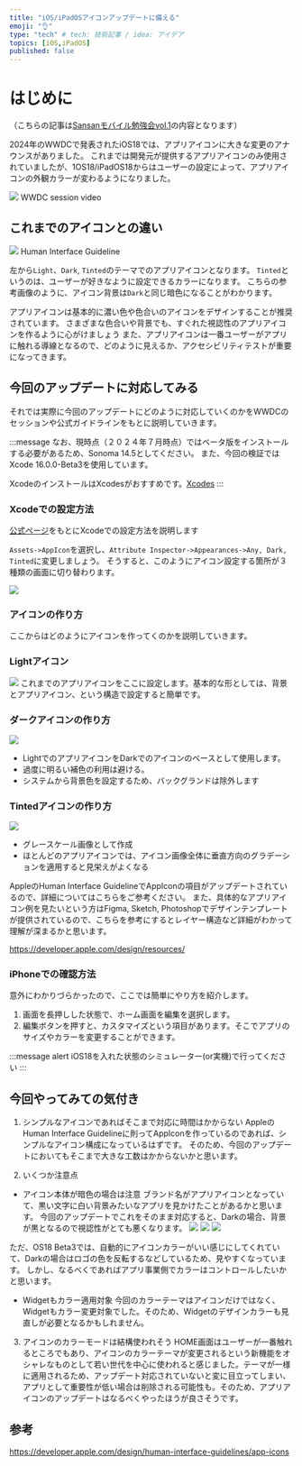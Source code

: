 ```yaml
---
title: "iOS/iPadOSアイコンアップデートに備える"
emoji: "👌"
type: "tech" # tech: 技術記事 / idea: アイデア
topics: [iOS,iPadOS]
published: false
---
```


# はじめに
（こちらの記事は[Sansanモバイル勉強会vol.1](https://sansan.connpass.com/event/321996/)の内容となります）

2024年のWWDCで発表されたiOS18では、アプリアイコンに大きな変更のアナウンスがありました。
これまでは開発元が提供するアプリアイコンのみ使用されていましたが、1OS18/iPadOS18からはユーザーの設定によって、アプリアイコンの外観カラーが変わるようになりました。

![](/images/ios18-app-icon-adaptation/image1.png)
WWDC session video

## これまでのアイコンとの違い
![](/images/ios18-app-icon-adaptation/image2.png)
Human Interface Guideline

左から`Light`、`Dark`, `Tinted`のテーマでのアプリアイコンとなります。
`Tinted`というのは、ユーザーが好きなように設定できるカラーになります。
こちらの参考画像のように、アイコン背景は`Dark`と同じ暗色になることがわかります。

アプリアイコンは基本的に濃い色や色合いのアイコンをデザインすることが推奨されています。
さまざまな色合いや背景でも、すぐれた視認性のアプリアイコンを作るように心がけましょう
また、アプリアイコンは一番ユーザーがアプリに触れる導線となるので、どのように見えるか、アクセシビリティテストが重要になってきます。

## 今回のアップデートに対応してみる
それでは実際に今回のアップデートにどのように対応していくのかをWWDCのセッションや公式ガイドラインをもとに説明していきます。

:::message
なお、現時点（２０２４年７月時点）ではベータ版をインストールする必要があるため、Sonoma 14.5としてください。
また、今回の検証ではXcode 16.0.0-Beta3を使用しています。

XcodeのインストールはXcodesがおすすめです。[Xcodes](https://www.xcodes.app/)
:::

### Xcodeでの設定方法
[公式ページ](https://developer.apple.com/documentation/xcode/configuring-your-app-icon#Overview)をもとにXcodeでの設定方法を説明します

`Assets->AppIcon`を選択し、`Attribute Inspector->Appearances->Any, Dark, Tinted`に変更しましょう。
そうすると、このようにアイコン設定する箇所が３種類の画面に切り替わります。

![](/images/ios18-app-icon-adaptation/image3.png)

### アイコンの作り方
ここからはどのようにアイコンを作ってくのかを説明していきます。

### Lightアイコン
![](/images/ios18-app-icon-adaptation/light.png)
これまでのアプリアイコンをここに設定します。基本的な形としては、背景とアプリアイコン、という構造で設定すると簡単です。

### ダークアイコンの作り方
![](/images/ios18-app-icon-adaptation/dark.png)
* LightでのアプリアイコンをDarkでのアイコンのベースとして使用します。
* 過度に明るい補色の利用は避ける。
* システムから背景色を設定するため、バックグランドは除外します

### Tintedアイコンの作り方
![](/images/ios18-app-icon-adaptation/tinted.png)
* グレースケール画像として作成
* ほとんどのアプリアイコンでは、アイコン画像全体に垂直方向のグラデーションを適用すると見栄えがよくなる


AppleのHuman Interface GuidelineでAppIconの項目がアップデートされているので、詳細についてはこちらをご参考ください。
また、具体的なアプリアイコン例を見たいという方はFigma, Sketch, Photoshopでデザインテンプレートが提供されているので、こちらを参考にするとレイヤー構造など詳細がわかって理解が深まるかと思います。

https://developer.apple.com/design/resources/

### iPhoneでの確認方法
意外にわかりづらかったので、ここでは簡単にやり方を紹介します。

1. 画面を長押しした状態で、ホーム画面を編集を選択します。
2. 編集ボタンを押すと、カスタマイズという項目があります。そこでアプリのサイズやカラーを変更することができます。

:::message alert
iOS18を入れた状態のシミュレーター(or実機)で行ってください
:::

## 今回やってみての気付き
1. シンプルなアイコンであればそこまで対応に時間はかからない
AppleのHuman Interface Guidelineに則ってAppIconを作っているのであれば、シンプルなアイコン構成になっているはずです。
そのため、今回のアップデートにおいてもそこまで大きな工数はかからないかと思います。

2. いくつか注意点

* アイコン本体が暗色の場合は注意
   ブランド名がアプリアイコンとなっていて、黒い文字に白い背景みたいなアプリを見かけたことがあるかと思います。
今回のアップデートでこれをそのまま対応すると、Darkの場合、背景が黒となるので視認性がとても悪くなります。
![](/images/ios18-app-icon-adaptation/sample_light)
![](/images/ios18-app-icon-adaptation/sample_dark)
![](/images/ios18-app-icon-adaptation/sample_tinted)

ただ、OS18 Beta3では、自動的にアイコンカラーがいい感じにしてくれていて、Darkの場合はロゴの色を反転するなどしているため、見やすくなっています。
しかし、なるべくであればアプリ事業側でカラーはコントロールしたいかと思います。

* Widgetもカラー適用対象
今回のカラーテーマはアイコンだけではなく、Widgetもカラー変更対象でした。そのため、Widgetのデザインカラーも見直しが必要となるかもしれません。

3. アイコンのカラーモードは結構使われそう
HOME画面はユーザーが一番触れるところでもあり、アイコンのカラーテーマが変更されるという新機能をオシャレなものとして若い世代を中心に使われると感じました。テーマが一様に適用されるため、アップデート対応されていないと変に目立ってしまい、アプリとして重要性が低い場合は削除される可能性も。そのため、アプリアイコンのアップデートはなるべくやったほうが良さそうです。

## 参考
https://developer.apple.com/design/human-interface-guidelines/app-icons
